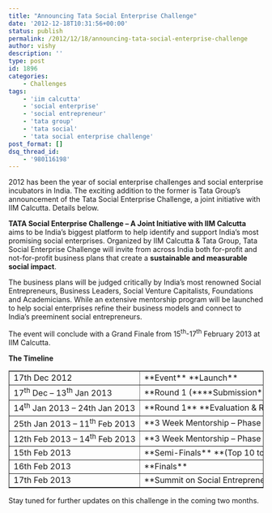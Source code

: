 ```yaml
---
title: "Announcing Tata Social Enterprise Challenge"
date: '2012-12-18T10:31:56+00:00'
status: publish
permalink: /2012/12/18/announcing-tata-social-enterprise-challenge
author: vishy
description: ''
type: post
id: 1896
categories:
    - Challenges
tags:
    - 'iim calcutta'
    - 'social enterprise'
    - 'social entrepreneur'
    - 'tata group'
    - 'tata social'
    - 'tata social enterprise challenge'
post_format: []
dsq_thread_id:
    - '980116198'
---
```

2012 has been the year of social enterprise challenges and social enterprise incubators in India. The exciting addition to the former is Tata Group’s announcement of the Tata Social Enterprise Challenge, a joint initiative with IIM Calcutta. Details below.

**TATA Social Enterprise Challenge – A Joint Initiative with IIM Calcutta** aims to be India’s biggest platform to help identify and support India’s most promising social enterprises. Organized by IIM Calcutta &amp; Tata Group, Tata Social Enterprise Challenge will invite from across India both for-profit and not-for-profit business plans that create a **sustainable and measurable social impact**.

The business plans will be judged critically by India’s most renowned Social Entrepreneurs, Business Leaders, Social Venture Capitalists, Foundations and Academicians. While an extensive mentorship program will be launched to help social enterprises refine their business models and connect to India’s preeminent social entrepreneurs.

The event will conclude with a Grand Finale from 15<sup>th</sup>-17<sup>th</sup> February 2013 at IIM Calcutta.

**The Timeline**

<table border="1" cellpadding="0" cellspacing="0" width="454"><tbody><tr><td nowrap="nowrap" width="150">17th Dec 2012

</td><td nowrap="nowrap" width="305">**Event** **Launch**

</td></tr><tr><td nowrap="nowrap" width="150">17<sup>th</sup> Dec – 13<sup>th</sup> Jan 2013

</td><td nowrap="nowrap" width="305">**Round 1 (****Submission** **of Business Plans)**

</td></tr><tr><td nowrap="nowrap" width="150">14<sup>th</sup> Jan 2013 – 24th Jan 2013

</td><td nowrap="nowrap" width="305">**Round 1** **Evaluation &amp; Results (Top 20 to be chosen)**

</td></tr><tr><td nowrap="nowrap" width="150">25th Jan 2013 – 11<sup>th</sup> Feb 2013

</td><td nowrap="nowrap" width="305">**3 Week Mentorship – Phase 1 (Telephone/Email Support)**

</td></tr><tr><td nowrap="nowrap" width="150">12th Feb 2013 – 14<sup>th</sup> Feb 2013

</td><td nowrap="nowrap" width="305">**3 Week Mentorship – Phase 2 (Mentorship at IIMC Campus)**

</td></tr><tr><td nowrap="nowrap" width="150">15th Feb 2013

</td><td nowrap="nowrap" width="305">**Semi-Finals** **(Top 10 to be chosen)**

</td></tr><tr><td nowrap="nowrap" width="150">16th Feb 2013

</td><td nowrap="nowrap" width="305">**Finals**

</td></tr><tr><td nowrap="nowrap" width="150">17th Feb 2013

</td><td nowrap="nowrap" width="305">**Summit on Social Entrepreneurship at IIM Calcutta &amp; Prize Distribution Ceremony**

</td></tr></tbody></table>

Stay tuned for further updates on this challenge in the coming two months.